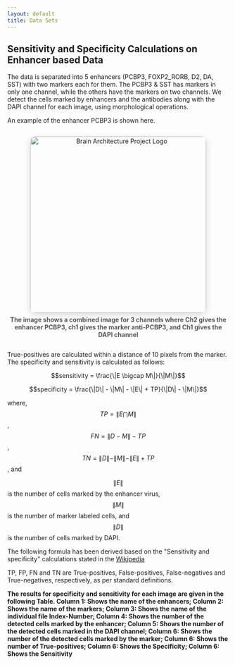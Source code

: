 ```yaml
---
layout: default
title: Data Sets
---
```


## Sensitivity and Specificity Calculations on Enhancer based Data

The data is separated into 5 enhancers  (PCBP3, FOXP2_RORB, D2, DA, SST) with two markers each for them. 
The PCBP3 & SST has markers in only one channel, while the others have the markers on two channels. 
We detect the cells marked by enhancers and the antibodies along with the DAPI channel for each image, using morphological operations. 

An example of the enhancer PCBP3 is shown here.

<div style="text-align: center; margin: 2em 0;">
  <img src="{{ '/assets/images/PCBp3_antiPCBp3.png' | relative_url }}" alt="Brain Architecture Project Logo" style="width:400px; height:auto; object-fit:contain; border-radius:12px; box-shadow:0 4px 16px rgba(0,0,0,0.15);">
  <div style="margin-top: 0.5em; color: #555; font-size: 1em;"><b>The image shows a combined image for 3 channels where Ch2 gives the enhancer PCBP3, ch1 gives the marker anti-PCBP3, and Ch1 gives the DAPI channel</b></div>
</div>

True-positives are calculated within a distance of 10 pixels from the marker. The specificity and sensitivity is calculated as follows:

<script src='https://cdnjs.cloudflare.com/ajax/libs/mathjax/2.7.4/MathJax.js?config=default'></script>

$$sensitivity = \frac{\|E \bigcap M\|}{\|M\|}$$

$$specificity = \frac{\|D\| - \|M\| - \|E\| + TP}{\|D\| - \|M\|}$$   

where, $$TP = \|E \bigcap M\|$$, $$FN = \|D - M\| - TP$$, $$TN = \|D\| - \|M\| - \|E\| + TP$$, and

$$\|E\|$$  is the number of cells marked by the enhancer virus, $$\|M\|$$ is the number of marker labeled cells, and $$\|D\|$$ is the number of cells marked by DAPI.

The following formula has been derived based on the \"Sensitivity and specificity\" calculations stated in the [Wikipedia](https://en.wikipedia.org/wiki/Sensitivity_and_specificity)

TP, FP, FN and TN are True-positives, False-positives, False-negatives and True-negatives, respectively, as per standard definitions.

**<b>The results for specificity and sensitivity for each image are given in the following Table. Column 1: Shows the name of the enhancers; Column 2: Shows the name of the markers; Column 3: Shows the name of the individual file Index-Number; Column 4: Shows the number of the detected cells marked by the enhancer; Column 5: Shows the  number of the detected cells marked in the DAPI channel; Column 6: Shows the number of the detected cells marked by the marker; Column 6: Shows the number of True-positives; Column 6: Shows the Specificity; Column 6: Shows the Sensitivity<b>**

<div id="enhancer-table-container" style="overflow-x:auto; margin:2em 0;"></div>

<script src="https://cdn.jsdelivr.net/npm/papaparse@5.4.1/papaparse.min.js"></script>
<script>
fetch('/assets/data/example.csv')
  .then(response => response.text())
  .then(csv => {
    Papa.parse(csv, {
      header: true,
      skipEmptyLines: true,
      complete: function(results) {
        const data = results.data;
        let html = '<table style="border-collapse:collapse;width:100%;font-size:1em;font-family:Segoe UI,Arial,sans-serif;">';
        // Table header
        html += '<thead><tr style="background:#f2f2f2;">';
        Object.keys(data[0]).forEach(key => {
          html += `<th style="padding:8px;border:1px solid #ddd;">${key.replace(/\\*\\*/g, '')}</th>`;
        });
        html += '</tr></thead><tbody>';
        // Table rows
        data.forEach((row, i) => {
          html += `<tr style="background:${i%2==0?'#fff':'#f9f9f9'};">`;
          Object.values(row).forEach((cell, j) => {
            let align = (j >= 2) ? 'center' : 'left';
            if (j === 7 || j === 8) align = 'right';
            html += `<td style="padding:8px;border:1px solid #ddd;text-align:${align};">${cell}</td>`;
          });
          html += '</tr>';
        });
        html += '</tbody></table>';
        document.getElementById('enhancer-table-container').innerHTML = html;
      }
    });
  });
</script>
